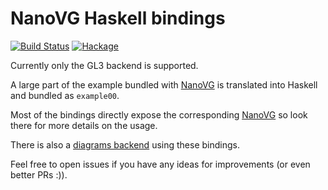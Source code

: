 # NanoVG Haskell bindings

[![Build Status](https://img.shields.io/travis/cocreature/nanovg-hs.svg)](https://travis-ci.org/cocreature/nanovg-hs)
[![Hackage](https://img.shields.io/hackage/v/nanovg.svg)](https://hackage.haskell.org/package/nanovg)

Currently only the GL3 backend is supported.

A large part of the example bundled with
[NanoVG](https://github.com/memononen/nanovg) is translated into
Haskell and bundled as `example00`.

Most of the bindings directly expose the corresponding
[NanoVG](https://github.com/memononen/nanovg) so look there for more
details on the usage.

There is also a [diagrams backend](https://github.com/cocreature/diagrams-nanovg) using these bindings.

Feel free to open issues if you have any ideas for improvements (or even better PRs :)).
